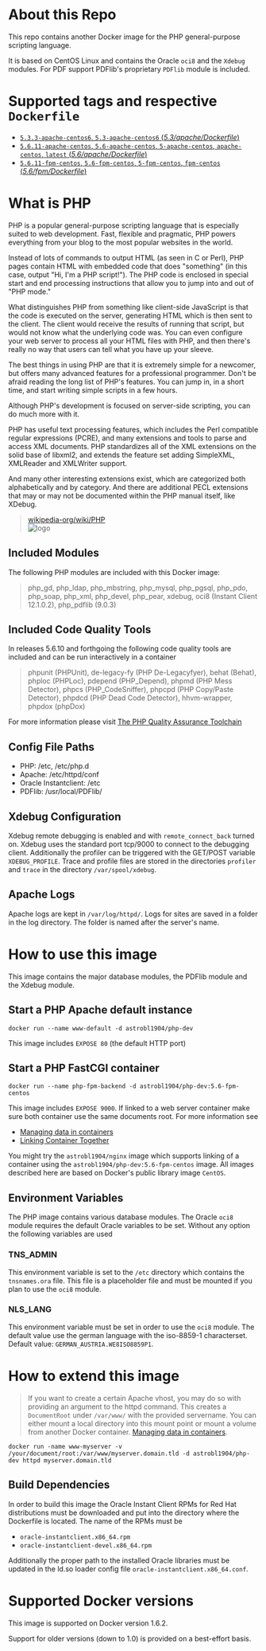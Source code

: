 # About this Repo

This repo contains another Docker image for the PHP general-purpose scripting language.

It is based on CentOS Linux and contains the Oracle `oci8` and the
`Xdebug` modules. For PDF support PDFlib's proprietary `PDFlib` module is
included.

# Supported tags and respective `Dockerfile`

- [`5.3.3-apache-centos6`, `5.3-apache-centos6` (*5.3/apache/Dockerfile*)](https://github.com/astrobl1904/docker-library/tree/master/php-dev/5.3/apache/Dockerfile)
- [`5.6.11-apache-centos`, `5.6-apache-centos`, `5-apache-centos`, `apache-centos`, `latest` (*5.6/apache/Dockerfile*)](https://github.com/astrobl1904/docker-library/tree/master/php-dev/5.6/apache/Dockerfile)
- [`5.6.11-fpm-centos`, `5.6-fpm-centos`, `5-fpm-centos`, `fpm-centos` (*5.6/fpm/Dockerfile*)](https://github.com/astrobl1904/docker-library/tree/master/php-dev/5.6/fpm/Dockerfile)

# What is PHP

PHP is a popular general-purpose scripting language that is especially suited to web development.
Fast, flexible and pragmatic, PHP powers everything from your blog to the most popular websites in the world.

Instead of lots of commands to output HTML (as seen in C or Perl), PHP pages contain HTML with embedded code that does "something" (in this case, output "Hi, I'm a PHP script!"). The PHP code is enclosed in special start and end processing instructions <?php and ?> that allow you to jump into and out of "PHP mode."

What distinguishes PHP from something like client-side JavaScript is that the code is executed on the server, generating HTML which is then sent to the client. The client would receive the results of running that script, but would not know what the underlying code was. You can even configure your web server to process all your HTML files with PHP, and then there's really no way that users can tell what you have up your sleeve.

The best things in using PHP are that it is extremely simple for a newcomer, but offers many advanced features for a professional programmer. Don't be afraid reading the long list of PHP's features. You can jump in, in a short time, and start writing simple scripts in a few hours.

Although PHP's development is focused on server-side scripting, you can do much more with it.

PHP has useful text processing features, which includes the Perl compatible regular expressions (PCRE), and many extensions and tools to parse and access XML documents. PHP standardizes all of the XML extensions on the solid base of libxml2, and extends the feature set adding SimpleXML, XMLReader and XMLWriter support.

And many other interesting extensions exist, which are categorized both alphabetically and by category. And there are additional PECL extensions that may or may not be documented within the PHP manual itself, like XDebug.

> [wikipedia-org/wiki/PHP](http://en.wikipedia.org/wiki/PHP)  
![logo](http://php.net/images/logos/php-med-trans.png)

## Included Modules

The following PHP modules are included with this Docker image:

> php\_gd, php\_ldap, php\_mbstring, php\_mysql, php\_pgsql, php\_pdo, php\_soap, php\_xml, php\_devel, php\_pear, 
> xdebug, oci8 (Instant Client 12.1.0.2), php\_pdflib (9.0.3)

## Included Code Quality Tools ##

In releases 5.6.10 and forthgoing the following code quality tools are included and can be run interactively in a container

> phpunit (PHPUnit), de-legacy-fy (PHP De-Legacyfyer), behat (Behat), phploc (PHPLoc), pdepend (PHP\_Depend), phpmd (PHP Mess Detector),
> phpcs (PHP\_CodeSniffer), phpcpd (PHP Copy/Paste Detector), phpdcd (PHP Dead Code Detector), hhvm-wrapper, phpdox (phpDox)

For more information please visit [The PHP Quality Assurance Toolchain](http://phpqatools.org)

## Config File Paths

- PHP: /etc, /etc/php.d
- Apache: /etc/httpd/conf
- Oracle Instantclient: /etc
- PDFlib: /usr/local/PDFlib/

## Xdebug Configuration

Xdebug remote debugging is enabled and with `remote_connect_back` turned on. 
Xdebug uses the standard port tcp/9000 to connect to the debugging client. 
Additionally the profiler can be triggered with the GET/POST variable 
`XDEBUG_PROFILE`. Trace and profile files are stored in the directories
`profiler` and `trace` in the directory `/var/spool/xdebug`.
## Apache Logs

Apache logs are kept in `/var/log/httpd/`. Logs for sites are saved in a 
folder in the log directory. The folder is named after the server's name.

# How to use this image

This image contains the major database modules, the PDFlib module and the Xdebug module.

## Start a PHP Apache default instance

    docker run --name www-default -d astrobl1904/php-dev
    
This image includes `EXPOSE 80` (the default HTTP port)

## Start a PHP FastCGI container

    docker run --name php-fpm-backend -d astrobl1904/php-dev:5.6-fpm-centos
    
This image includes `EXPOSE 9000`. If linked to a web server container make sure both container use the same documents root. For more information see

- [Managing data in containers](https://docs.docker.com/userguide/dockervolumes/#volume)
- [Linking Container Together](https://docs.docker.com/userguide/dockerlinks/)

You might try the `astrobl1904/nginx` image which supports linking of a container using the `astrobl1904/php-dev:5.6-fpm-centos` image. All images described here are based on Docker's public library image `CentOS`.

## Environment Variables

The PHP image contains various database modules. The Oracle `oci8` module requires the default Oracle variables to be set. Without any option the following variables are used

### TNS_ADMIN

This environment variable is set to the `/etc` directory which contains the `tnsnames.ora` file. This file is a placeholder file and must be mounted if you plan to use the `oci8` module.

### NLS_LANG

This environment variable must be set in order to use the `oci8` module. The default value use the german language with the iso-8859-1 characterset. Default value: `GERMAN_AUSTRIA.WE8ISO8859P1`.

# How to extend this image

> If you want to create a certain Apache vhost, you may do so with providing an argument to the httpd command. This creates a `DocumentRoot` under `/var/www/` with the provided servername. You can either mount a local directory into this mount point or mount a volume from another Docker container.
> [Managing data in containers](https://docs.docker.com/userguide/dockervolumes/#volume).

    docker run -name www-myserver -v /your/document/root:/var/www/myserver.domain.tld -d astrobl1904/php-dev httpd myserver.domain.tld

## Build Dependencies

In order to build this image the Oracle Instant Client RPMs for Red Hat distributions must be downloaded and put into the directory where the Dockerfile is located. The name of the RPMs must be

- `oracle-instantclient.x86_64.rpm`
- `oracle-instantclient-devel.x86_64.rpm`

Additionally the proper path to the installed Oracle libraries must be updated in the ld.so loader config file `oracle-instantclient.x86_64.conf`.

# Supported Docker versions

This image is supported on Docker version 1.6.2.

Support for older versions (down to 1.0) is provided on a best-effort basis.

